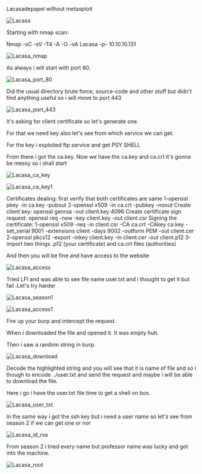 Lacasadepapel without metasploit

![Lacasa](https://user-images.githubusercontent.com/55708909/91628482-c3c91180-e9dd-11ea-84fe-8b50974c2241.png)

Starting with nmap scan:

Nmap -sC -sV -T4 -A -O -oA Lacasa -p- 10.10.10.131

![Lacasa_nmap](https://user-images.githubusercontent.com/55708909/91628523-2d492000-e9de-11ea-9655-a39daca4d6df.png)

As always i will start with port 80.

![Lacasa_port_80](https://user-images.githubusercontent.com/55708909/91628586-c5470980-e9de-11ea-88fa-0440396a0801.png)

Did the usual directory brute force, source-code and other stuff but didn't find anything useful so i will move to port 443

![Lacasa_port_443](https://user-images.githubusercontent.com/55708909/91628624-2e2e8180-e9df-11ea-8feb-542878e9a6c7.png)

It's asking for client certificate so let's generate one.

For that we need key also let's see from which service we can get.

For the key i exploited ftp service and get PSY SHELL

From there i got the ca.key. Now we have the ca.key and ca.crt it's gonna be messy so i shall start

![Lacasa_ca_key](https://user-images.githubusercontent.com/55708909/91628869-81093880-e9e1-11ea-85cf-9177f3816c68.png)

![Lacasa_ca_key1](https://user-images.githubusercontent.com/55708909/91628868-7e0e4800-e9e1-11ea-98db-2d7cc57a59fd.png)

Certificates dealing:
first verify that both certificates are same
1-openssl pkey -in ca.key -pubout
2-openssl  x509 -in ca.crt -pubkey -noout
Create client key:
openssl genrsa -out client.key 4096
Create certificate sign request:
openssl req -new -key client.key -out client.csr 
Signing the certificate:
1-openssl x509 -req -in client.csr -CA ca.crt -CAkey ca.key -set_serial 9001 -extensions client -days 9002 -outform PEM -out client.cer 
2-openssl pkcs12 -export -inkey client.key -in client.cer -out client.p12
3-import two things .p12 (your certificate)  and ca.crt files (authorities) 

And then you will be fine and have access to the website

![Lacasa_access](https://user-images.githubusercontent.com/55708909/91629315-8cf6f980-e9e5-11ea-8861-371aef7c0b37.png)

Tried LFI and was able to see file name user.txt and i thought to get it but fail .Let's try harder

![Lacasa_season1](https://user-images.githubusercontent.com/55708909/91629773-70f55700-e9e9-11ea-9495-d55dbc589238.png)

![Lacasa_access1](https://user-images.githubusercontent.com/55708909/91629779-7a7ebf00-e9e9-11ea-9786-fb12f3e0d82d.png)

Fire up your burp and intercept the request.

When i downloaded the file and opened it. It was  empty huh.

Then i saw a random string in burp.

![Lacasa_download](https://user-images.githubusercontent.com/55708909/91629908-959dfe80-e9ea-11ea-8b64-4efce932a3b1.png)

Decode the highlighted string and you will see that it is name of file and so i though to encode ../user.txt and send the request and maybe i will be able to download the file.

Here i go i have the user.txt file time to get a shell on box.

![Lacasa_user_txt](https://user-images.githubusercontent.com/55708909/91629973-3db3c780-e9eb-11ea-8cf3-bed6e19b3f01.png)

In the same way i got the ssh key but i need a user name so let's see from season 2 if we can get  one or nor

![Lacasa_id_rsa](https://user-images.githubusercontent.com/55708909/91630168-d565e580-e9ec-11ea-9870-0b5c2edf5f7b.png)

From season 2 i tried every name but professor name was lucky and got into the machine.

![Lacasa_root](https://user-images.githubusercontent.com/55708909/91630345-317d3980-e9ee-11ea-83d7-2d727d7f23cc.png)















